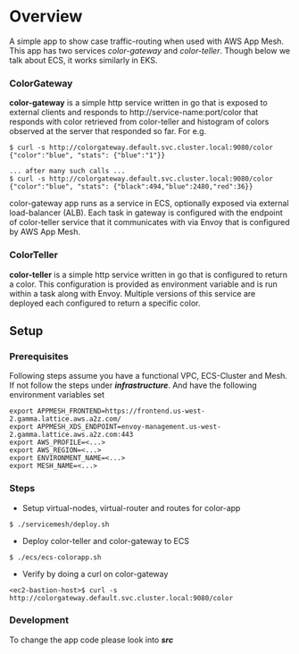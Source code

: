 # Overview
A simple app to show case traffic-routing when used with AWS App Mesh. This app has two services *color-gateway* and *color-teller*. Though below we talk about ECS, it works similarly in EKS.

### ColorGateway
__color-gateway__ is a simple http service written in go that is exposed to external clients and responds to http://service-name:port/color that responds with color retrieved from color-teller and histogram of colors observed at the server that responded so far. For e.g.

```
$ curl -s http://colorgateway.default.svc.cluster.local:9080/color
{"color":"blue", "stats": {"blue":"1"}}

... after many such calls ...
$ curl -s http://colorgateway.default.svc.cluster.local:9080/color
{"color":"blue", "stats": {"black":494,"blue":2480,"red":36}}
```

color-gateway app runs as a service in ECS, optionally exposed via external load-balancer (ALB). Each task in gateway is configured with the endpoint of color-teller service that it communicates with via Envoy that is configured by AWS App Mesh.

### ColorTeller
__color-teller__ is a simple http service written in go that is configured to return a color. This configuration is provided as environment variable and is run within a task along with Envoy. Multiple versions of this service are deployed each configured to return a specific color. 

## Setup

### Prerequisites
Following steps assume you have a functional VPC, ECS-Cluster and Mesh. If not follow the steps under ***infrastructure***. And have the following environment variables set

```
export APPMESH_FRONTEND=https://frontend.us-west-2.gamma.lattice.aws.a2z.com/
export APPMESH_XDS_ENDPOINT=envoy-management.us-west-2.gamma.lattice.aws.a2z.com:443
export AWS_PROFILE=<...>
export AWS_REGION=<...>
export ENVIRONMENT_NAME=<...>
export MESH_NAME=<...>
```

### Steps

* Setup virtual-nodes, virtual-router and routes for color-app

```
$ ./servicemesh/deploy.sh
```

* Deploy color-teller and color-gateway to ECS

```
$ ./ecs/ecs-colorapp.sh
```

* Verify by doing a curl on color-gateway

```
<ec2-bastion-host>$ curl -s http://colorgateway.default.svc.cluster.local:9080/color
```

### Development

To change the app code please look into ***src***